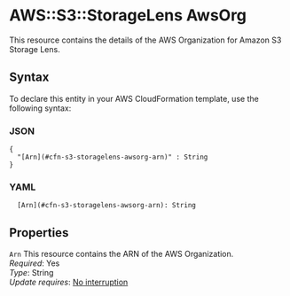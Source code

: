 # AWS::S3::StorageLens AwsOrg<a name="aws-properties-s3-storagelens-awsorg"></a>

This resource contains the details of the AWS Organization for Amazon S3 Storage Lens\.

## Syntax<a name="aws-properties-s3-storagelens-awsorg-syntax"></a>

To declare this entity in your AWS CloudFormation template, use the following syntax:

### JSON<a name="aws-properties-s3-storagelens-awsorg-syntax.json"></a>

```
{
  "[Arn](#cfn-s3-storagelens-awsorg-arn)" : String
}
```

### YAML<a name="aws-properties-s3-storagelens-awsorg-syntax.yaml"></a>

```
  [Arn](#cfn-s3-storagelens-awsorg-arn): String
```

## Properties<a name="aws-properties-s3-storagelens-awsorg-properties"></a>

`Arn` <a name="cfn-s3-storagelens-awsorg-arn"></a>
This resource contains the ARN of the AWS Organization\.  
_Required_: Yes  
_Type_: String  
_Update requires_: [No interruption](https://docs.aws.amazon.com/AWSCloudFormation/latest/UserGuide/using-cfn-updating-stacks-update-behaviors.html#update-no-interrupt)
